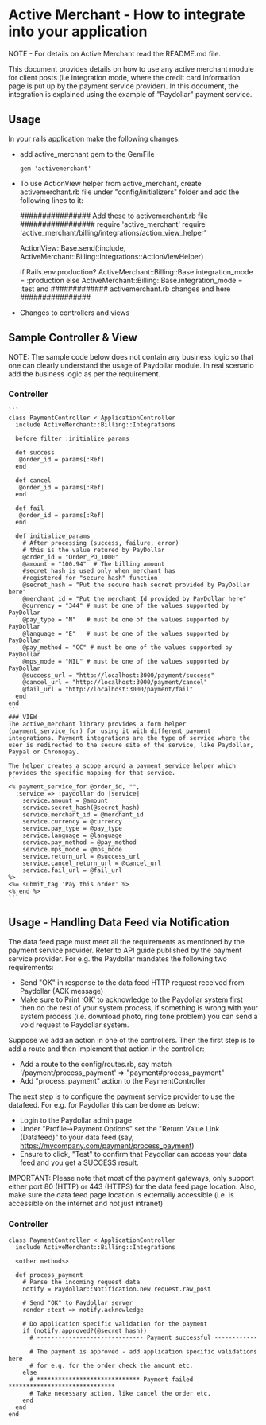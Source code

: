 # Active Merchant - How to integrate into your application 

NOTE - For details on Active Merchant read the README.md file.

This document provides details on how to use any active merchant module for client posts (i.e integration mode, where the credit card information page is put up by the payment service provider). In this document, the integration is explained using the example of "Paydollar" payment service.

## Usage 
In your rails application make the following changes:
- add active_merchant gem to the GemFile

  ```  
  gem 'activemerchant'
  ```
- To use ActionView helper from active_merchant, create activemerchant.rb file under "config/initializers" folder and add the following lines to it:

  ################ Add these to activemerchant.rb file ################# 
  require 'active_merchant'
  require 'active_merchant/billing/integrations/action_view_helper'

  ActionView::Base.send(:include, ActiveMerchant::Billing::Integrations::ActionViewHelper)

  if Rails.env.production?
    ActiveMerchant::Billing::Base.integration_mode = :production
  else
    ActiveMerchant::Billing::Base.integration_mode = :test
  end 
  ############# activemerchant.rb changes end here ################

- Changes to controllers and views
## Sample Controller & View
NOTE: The sample code below does not contain any business logic so that one can clearly understand the usage of Paydollar module. In real scenario add the business logic as per the requirement.

  ### Controller
	```
	class PaymentController < ApplicationController
	  include ActiveMerchant::Billing::Integrations
	  
	  before_filter :initialize_params
	  
	  def success
	   @order_id = params[:Ref]
	  end
	
	  def cancel
	   @order_id = params[:Ref]
	  end
	
	  def fail
	   @order_id = params[:Ref]
	  end
	
	  def initialize_params
	    # After processing (success, failure, error)
	    # this is the value retured by PayDollar
	    @order_id = "Order_PD_1000"
	    @amount = "100.94"  # The billing amount
	    #secret_hash is used only when merchant has
	    #registered for "secure hash" function
	    @secret_hash = "Put the secure hash secret provided by PayDollar here"
	    @merchant_id = "Put the merchant Id provided by PayDollar here"
	    @currency = "344" # must be one of the values supported by PayDollar
	    @pay_type = "N"   # must be one of the values supported by PayDollar
	    @language = "E"   # must be one of the values supported by PayDollar
	    @pay_method = "CC" # must be one of the values supported by PayDollar
	    @mps_mode = "NIL" # must be one of the values supported by PayDollar
	    @success_url = "http://localhost:3000/payment/success"
	    @cancel_url = "http://localhost:3000/payment/cancel"
	    @fail_url = "http://localhost:3000/payment/fail"
	  end
	end
	```
	### VIEW
	The active_merchant library provides a form helper (payment_service_for) for using it with different payment integrations. Payment integrations are the type of service where the user is redirected to the secure site of the service, like Paydollar, Paypal or Chronopay.
	
	The helper creates a scope around a payment service helper which provides the specific mapping for that service.
	```
	<% payment_service_for @order_id, "",
	  :service => :paydollar do |service| 
	    service.amount = @amount 
	    service.secret_hash(@secret_hash)
	    service.merchant_id = @merchant_id
	    service.currency = @currency
	    service.pay_type = @pay_type
	    service.language = @language
	    service.pay_method = @pay_method
	    service.mps_mode = @mps_mode
	    service.return_url = @success_url
	    service.cancel_return_url = @cancel_url
	    service.fail_url = @fail_url
	%>
	<%= submit_tag 'Pay this order' %>
	<% end %>
	```

## Usage - Handling Data Feed via Notification

The data feed page must meet all the requirements as mentioned by the payment service provider. Refer to API guide published by the payment service provider. For e.g. the Paydollar mandates the following two requirements:
- Send "OK" in response to the data feed HTTP request received from Paydollar (ACK message)
- Make sure to Print ‘OK’ to acknowledge to the Paydollar system first then do the rest of your system process, if something is wrong with your system process (i.e. download photo, ring tone problem) you can send a void request to Paydollar system.

Suppose we add an action in one of the controllers. Then the first step is to add a route and then implement that action in the controller:
- Add a route to the config/routes.rb, say 
    match '/payment/process_payment' => "payment#process_payment"
- Add "process_payment" action to the PaymentController

The next step is to configure the payment service provider to use the datafeed. For e.g. for Paydollar this can be done as below:
- Login to the Paydollar admin page
- Under "Profile->Payment Options" set the "Return Value Link (Datafeed)" to your data feed (say, https://mycompany.com/payment/process_payment)
- Ensure to click, "Test" to confirm that Paydollar can access your data feed and you get a SUCCESS result.

IMPORTANT: Please note that most of the payment gateways, only support either port 80 (HTTP) or 443 (HTTPS) for the data feed page location. Also, make sure the data feed page location is externally accessible (i.e. is accessible on the internet and not just intranet)


### Controller
```
class PaymentController < ApplicationController
  include ActiveMerchant::Billing::Integrations

  <other methods>
  
  def process_payment
    # Parse the incoming request data
    notify = Paydollar::Notification.new request.raw_post
    
    # Send "OK" to Paydollar server
    render :text => notify.acknowledge

    # Do application specific validation for the payment
    if (notify.approved?(@secret_hash))
      # ------------------------------ Payment successful ------------------------------
      # The payment is approved - add application specific validations here
      # for e.g. for the order check the amount etc.
    else
      # ***************************** Payment failed ******************************
      # Take necessary action, like cancel the order etc.
    end
  end
end
```
